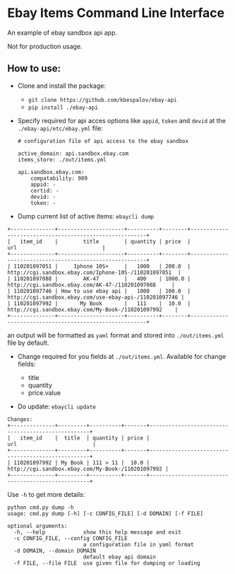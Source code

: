 # Ebay Items Command Line Interface

An example of ebay sandbox api app.

Not for production usage.

## How to use:

- Clone and install the package:
  - `git clone https://github.com/kbespalov/ebay-api`
  - `pip install ./ebay-api`

- Specify required for api acces options like `appid`, `token` and `devid` at  the `./ebay-api/etc/ebay.yml` file:

    ```
    # configuration file of api access to the ebay sandbox

    active_domain: api.sandbox.ebay.com
    items_store: ./out/items.yml

    api.sandbox.ebay.com:
        compatability: 989
        appid: -
        certid: -
        devid: -
        token: -
    ```

- Dump current list of active items:
   `ebaycli dump`
```
+--------------+---------------------+----------+--------+--------------------------------------------------------+
|   item_id    |        title        | quantity | price  |                          url                           |
+--------------+---------------------+----------+--------+--------------------------------------------------------+
| 110201097051 |     Iphone 10S+     |   1000   | 200.0  |  http://cgi.sandbox.ebay.com/Iphone-10S-/110201097051  |
| 110201097088 |        AK-47        |   400    | 1000.0 |    http://cgi.sandbox.ebay.com/AK-47-/110201097088     |
| 110201097746 | How to use ebay api |   1000   | 100.0  | http://cgi.sandbox.ebay.com/use-ebay-api-/110201097746 |
| 110201097992 |       My Book       |   111    |  10.0  |   http://cgi.sandbox.ebay.com/My-Book-/110201097992    |
+--------------+---------------------+----------+--------+--------------------------------------------------------+
```
   an output will be formatted as `yaml` format and stored into `./out/items.yml` file by default.

- Change required for you fields at `./out/items.yml`. Available for change fields:
    - title
    - quantity
    - price.value

- Do update:
  `ebaycli update`
```
Changes:
+--------------+---------+----------+-------+---------------------------------------------------+
|   item_id    |  title  | quantity | price |                        url                        |
+--------------+---------+----------+-------+---------------------------------------------------+
| 110201097992 | My Book | 111 > 11 |  10.0 | http://cgi.sandbox.ebay.com/My-Book-/110201097992 |
+--------------+---------+----------+-------+---------------------------------------------------+
```



Use `-h` to get more details:
```
python cmd.py dump -h
usage: cmd.py dump [-h] [-c CONFIG_FILE] [-d DOMAIN] [-f FILE]

optional arguments:
  -h, --help            show this help message and exit
  -c CONFIG_FILE, --config CONFIG_FILE
                        a configuration file in yaml format
  -d DOMAIN, --domain DOMAIN
                        default ebay api domain
  -f FILE, --file FILE  use given file for dumping or loading
```
